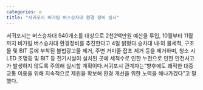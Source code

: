 ```yaml
---
categories: e
title: "서귀포시 비가림 버스승차대 환경 정비 실시"
---
```

서귀포시는 버스승차대 940개소를 대상으로 2천2백만원 예산을 투입, 10월부터 11월까지 비가림 버스승차대 환경정비를 추진한다고 4일 밝혔다.승차대 내·외 물세척, 구조물 및 BIT 등에 부착된 불법광고물 제거, 주변 거미줄·잡초 제거 등을 제거하며, 청소 시 LED 조명등 및 BIT 등 전기시설이 설치된 곳에 세척수로 인한 누전으로 인한 안전사고가 발생하지 않도록 주의해 실시할 계획이다.서귀포시 관계자는“향후에도 쾌적한 대중교통 이용을 위해 지속적으로 제원을 확보해 환경 개선을 위한 노력을 해나가겠다”고 말했다.